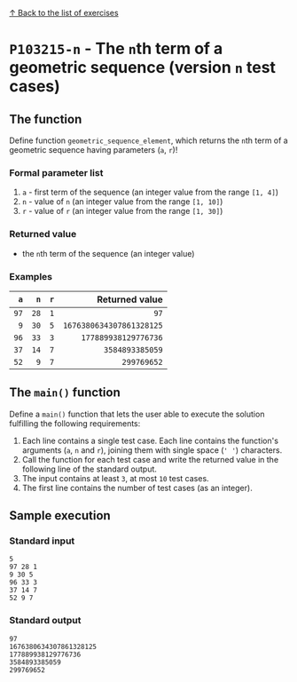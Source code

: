 
[↑ Back to the list of exercises](./README.md)

# `P103215-n` - The `n`th term of a geometric sequence (version `n` test cases)

## The function

Define function `geometric_sequence_element`, which returns the `n`th term of a geometric sequence having parameters (`a`, `r`)!

### Formal parameter list

1. `a` - first term of the sequence (an integer value from the range `[1, 4]`)
1. `n` - value of `n` (an integer value from the range `[1, 10]`)
1. `r` - value of `r` (an integer value from the range `[1, 30]`)

### Returned value

* the `n`th term of the sequence (an integer value)

### Examples

| `a` | `n` | `r` | Returned value | 
| ---: | ---: | ---: | --: | 
| `97` | `28` | `1` | `97` | 
| `9` | `30` | `5` | `1676380634307861328125` | 
| `96` | `33` | `3` | `177889938129776736` | 
| `37` | `14` | `7` | `3584893385059` | 
| `52` | `9` | `7` | `299769652` | 

## The `main()` function

Define a `main()` function that lets the user able to execute the solution fulfilling the following requirements:

1. Each line contains a single test case. Each line contains the function's arguments (`a`, `n` and `r`), joining them with single space (`' '`) characters.
1. Call the function for each test case and write the returned value in the following line of the standard output.
1. The input contains at least `3`, at most `10` test cases.
1. The first line contains the number of test cases (as an integer).

## Sample execution

### Standard input

```
5
97 28 1
9 30 5
96 33 3
37 14 7
52 9 7
```

### Standard output

```
97
1676380634307861328125
177889938129776736
3584893385059
299769652
```